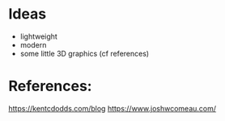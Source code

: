 # Ideas
- lightweight
- modern
- some little 3D graphics (cf references)

# References:
https://kentcdodds.com/blog
https://www.joshwcomeau.com/